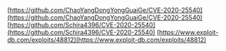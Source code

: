 [https://github.com/ChaoYangDongYongGuaiGe/CVE-2020-25540](https://github.com/ChaoYangDongYongGuaiGe/CVE-2020-25540)
[https://github.com/Schira4396/CVE-2020-25540](https://github.com/Schira4396/CVE-2020-25540)
[https://www.exploit-db.com/exploits/48812](https://www.exploit-db.com/exploits/48812)
